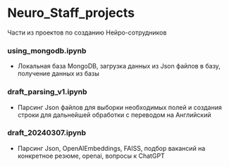 # Neuro_Staff_projects
Части из проектов по созданию Нейро-сотрудников

### using_mongodb.ipynb  
- Локальная база MongoDB, загрузка данных из Json файлов в базу, получение данных из базы

### draft_parsing_v1.ipynb
- Парсинг Json файлов для выборки необходимых полей и создания строки для дальнейшей обработки с переводом на Английский

### draft_20240307.ipynb
- Парсинг Json, OpenAIEmbeddings, FAISS, подбор вакансий на конкретное резюме, openai, вопросы к ChatGPT
